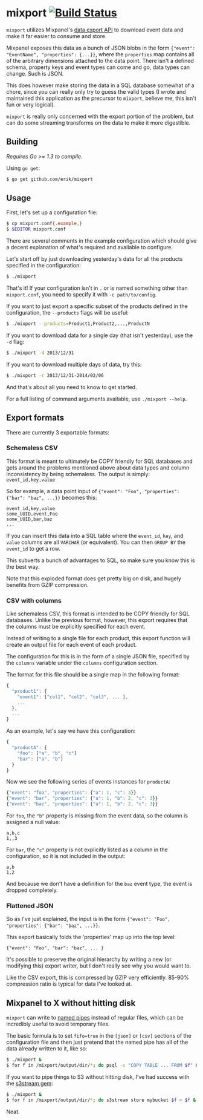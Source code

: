 # mixport [![Build Status](https://travis-ci.org/erik/mixport.png?branch=master)](https://travis-ci.org/erik/mixport)

`mixport` utilizes Mixpanel's
[data export API](https://mixpanel.com/docs/api-documentation/exporting-raw-data-you-inserted-into-mixpanel)
to download event data and make it far easier to consume and store.

Mixpanel exposes this data as a bunch of JSON blobs in the form `{"event":
"EventName", "properties": {...}}`, where the `properties` map contains all of
the arbitrary dimensions attached to the data point. There isn't a defined
schema, property keys and event types can come and go, data types can
change. Such is JSON.

This does however make storing the data in a SQL database somewhat of a chore,
since you can really only try to guess the valid types (I wrote and maintained
this application as the precursor to `mixport`, believe me, this isn't fun or
very logical).

`mixport` is really only concerned with the export portion of the problem, but
can do some streaming transforms on the data to make it more digestible.

## Building

*Requires Go >= 1.3 to compile.*

Using `go get`:

```bash
$ go get github.com/erik/mixport
```

## Usage

First, let's set up a configuration file:

```bash
$ cp mixport.conf{.example,}
$ $EDITOR mixport.conf
```

There are several comments in the example configuration which should give a
decent explanation of what's required and available to configure.

Let's start off by just downloading yesterday's data for all the products
specified in the configuration:

```bash
$ ./mixport
```

That's it! If your configuration isn't in `.` or is named something other than
`mixport.conf`, you need to specify it with `-c path/to/config`.

If you want to just export a specific subset of the products defined in the
configuration, the `--products` flags will be useful:

```bash
$ ./mixport --products=Product1,Product2,...,ProductN
```

If you want to download data for a single day (that isn't yesterday), use the
`-d` flag:

```bash
$ ./mixport -d 2013/12/31
```

If you want to download multiple days of data, try this:

```bash
$ ./mixport -r 2013/12/31-2014/02/06
```

And that's about all you need to know to get started.

For a full listing of command arguments available, use `./mixport --help`.

## Export formats

There are currently 3 exportable formats:

### Schemaless CSV

This format is meant to ultimately be COPY friendly for SQL databases and gets
around the problems mentioned above about data types and column inconsistency
by being schemaless. The output is simply: `event_id,key,value`

So for example, a data point input of `{"event": "Foo", "properties": {"bar":
"baz", ...}}` becomes this:

```CSV
event_id,key,value
some_UUID,event,Foo
some_UUID,bar,baz
...
```

If you can insert this data into a SQL table where the `event_id`, `key`, and
`value` columns are all `VARCHAR` (or equivalent). You can then `GROUP BY` the
`event_id` to get a row.

This subverts a bunch of advantages to SQL, so make sure you know this is the
best way.

Note that this exploded format does get pretty big on disk, and hugely benefits
from GZIP compression.

### CSV with columns

Like schemaless CSV, this format is intended to be COPY friendly for SQL
databases. Unlike the previous format, however, this export requires that
the columns must be explicitly specified for each event.

Instead of writing to a single file for each product, this export function will
create an output file for each event of each product.

The configuration for this is in the form of a single JSON file, specified by
the `columns` variable under the `columns` configuration section.

The format for this file should be a single map in the following format:

```javascript
{
  "product1": {
    "event1": ["col1", "col2", "col3", ... ],
    ...
  },
  ...
}
```

As an example, let's say we have this configuration:

```javascript
{
  "productA": {
    "foo": ["a", "b", "c"]
    "bar": ["a", "b"]
  }
}
```

Now we see the following series of events instances for `productA`:

```javascript
{"event": "foo", "properties": {"a": 1, "c": 3}}
{"event": "bar", "properties": {"a": 1, "b": 2, "c": 3}}
{"event": "baz", "properties": {"a": 1, "b": 2, "c": 3}}
```

For `foo`, the `"b"` property is missing from the event data, so the column is
assigned a null value:

```csv
a,b,c
1,,3
```

For `bar`, the `"c"` property is not explicitly listed as a column in the
configuration, so it is not included in the output:

```csv
a,b
1,2
```

And because we don't have a definition for the `baz` event type, the event is
dropped completely.

### Flattened JSON

So as I've just explained, the input is in the form `{"event": "Foo",
"properties": {"bar": "baz", ...}}`.

This export basically folds the 'properties' map up into the top level:

`{"event": "Foo", "bar": "baz", ... }`

It's possible to preserve the original hierarchy by writing a new (or modifying
this) export writer, but I don't really see why you would want to.

Like the CSV export, this is compressed by GZIP very efficiently. 85-90%
compression ratio is typical for data I've looked at.

## Mixpanel to X without hitting disk

`mixport` can write to [named pipes](http://en.wikipedia.org/wiki/Named_pipe)
instead of regular files, which can be incredibly useful to avoid temporary
files.

The basic formula is to set `fifo=true` in the `[json]` or `[csv]` sections of
the configuration file and then just pretend that the named pipe has all of the
data already written to it, like so:

```bash
$ ./mixport &
$ for f in /mixport/output/dir/*; do psql -c "COPY TABLE ... FROM $f" & done
```

If you want to pipe things to S3 without hitting disk, I've had success with
the [s3stream gem](https://github.com/kindkid/s3stream):

```bash
$ ./mixport &
$ for f in /mixport/output/dir/*; do s3stream store mybucket $f < $f & done
```

Neat.

